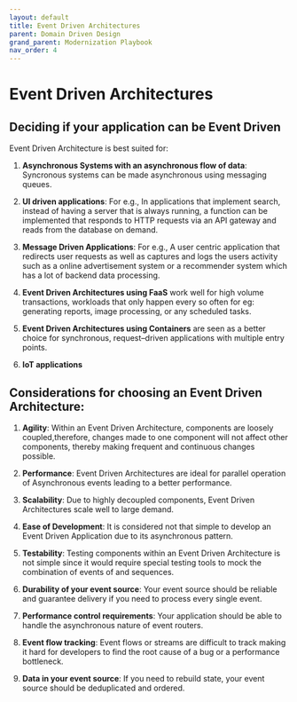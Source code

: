 ```yaml
---
layout: default
title: Event Driven Architectures
parent: Domain Driven Design 
grand_parent: Modernization Playbook
nav_order: 4
---
```


# Event Driven Architectures

## Deciding if your application can be Event Driven

Event Driven Architecture is best suited for:

 1. **Asynchronous Systems with an asynchronous flow of data**:  Syncronous systems can be made asynchronous using messaging queues.

 2. **UI driven applications**: For e.g., In applications that implement search, instead of having a server that is always running, a function can be implemented that responds to HTTP requests via an API gateway and reads from the database on demand.

 3. **Message Driven Applications**: For e.g., A user centric application that redirects user requests as well as captures and logs the users activity such as a online advertisement system or a recommender system which has a lot of backend data processing. 

 5. **Event Driven Architectures using FaaS** work well for high volume transactions, workloads that only happen every so often for eg: generating reports, image processing, or any scheduled tasks. 
 
 6. **Event Driven Architectures using Containers** are seen as a better choice for synchronous, request–driven applications with multiple entry points.

 7. **IoT applications**

## Considerations for choosing an Event Driven Architecture:

 1. **Agility**: Within an Event Driven Architecture, components are loosely coupled,therefore, changes made to one component will not affect other components, thereby making frequent and continuous changes possible.

 2. **Performance**: Event Driven Architectures are ideal for parallel operation of Asynchronous events leading to a better performance.

 3. **Scalability**: Due to highly decoupled components, Event Driven Architectures scale well to large demand.

 4. **Ease of Development**: It is considered not that simple to develop an Event Driven Application due to its asynchronous pattern.

 5. **Testability**: Testing components within an Event Driven Architecture is not simple since it would require special testing tools to mock the combination of events of and sequences.

 6. **Durability of your event source**: Your event source should be reliable and guarantee delivery if you need to process every single event. 

 7. **Performance control requirements**: Your application should be able to handle the asynchronous nature of event routers. 

 8. **Event flow tracking**: Event flows or streams are difficult to track making it hard for developers to find the root cause of a bug or a performance bottleneck.

 9. **Data in your event source**: If you need to rebuild state, your event source should be deduplicated and ordered.



